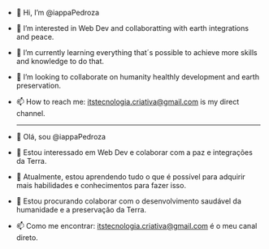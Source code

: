 - 👋 Hi, I’m @iappaPedroza

- 👀 I’m interested in Web Dev and collaboratting with earth integrations and peace.

- 🌱 I’m currently learning everything that´s possible to achieve more skills and knowledge to do that.

- 💞️ I’m looking to collaborate on humanity healthly development and earth preservation.

- 📫 How to reach me: itstecnologia.criativa@gmail.com is my direct channel.

  ----------------------------------------------------------------------------------------------------------------

- 👋 Olá, sou @iappaPedroza
- 👀 Estou interessado em Web Dev e colaborar com a paz e integrações da Terra.
- 🌱 Atualmente, estou aprendendo tudo o que é possível para adquirir mais habilidades e conhecimentos para fazer isso.
- 💞️ Estou procurando colaborar com o desenvolvimento saudável da humanidade e a preservação da Terra.
- 📫 Como me encontrar: itstecnologia.criativa@gmail.com é o meu canal direto.

<!---
iappaPedroza/iappaPedroza is a ✨ special ✨ repository because its `README.md` (this file) appears on your GitHub profile.
You can click the Preview link to take a look at your changes.
--->

